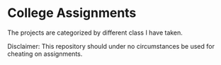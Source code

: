 # College Assignments

The projects are categorized by different class I have taken.

Disclaimer: This repository should under no circumstances be used for cheating on assignments.
